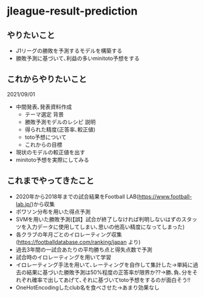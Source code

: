 # jleague-result-prediction

## やりたいこと

* J1リーグの勝敗を予測するモデルを構築する
* 勝敗予測に基づいて､利益の多いminitoto予想をする

## これからやりたいこと

2021/09/01

* 中間発表､発表資料作成
    * テーマ選定 背景
    * 勝敗予測モデルのレシピ 説明
    * 得られた精度(正答率､較正値)
    * toto予想について
    * これからの目標
* 現状のモデルの較正値を出す
* minitoto予想を実際にしてみる


## これまでやってきたこと

* 2020年から2018年までの試合結果をFootball LAB(https://www.football-lab.jp/)から収集
* ポワソン分布を用いた得点予測
* SVMを用いた勝敗予測(【誤】試合が終了しなければ判明しないはずのスタッツを入力データに使用してしまい､思いの他高い精度になってしまった)
* 各クラブの年月ごとのイロレーティング収集 (https://footballdatabase.com/ranking/japan より)
* 過去3年間の一試合あたりの平均勝ち点と得失点数で予測
* 試合時のイロレーティングを用いて学習
* イロレーティング手法を用いて､レーティングを自作して集計した→単純に過去の結果に基づいた勝敗予測は50%程度の正答率が限界か??→勝､負､分をそれぞれ確率で出してあげて､それに基づいてtoto予想をするのが面白そう!!
* OneHotEncodingしたclub名を食べさせた→あまり効果なし


